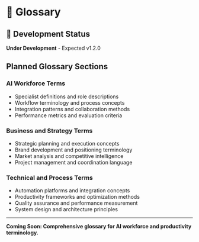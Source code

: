 # 📖 Glossary

## 🚧 Development Status
**Under Development** - Expected v1.2.0

## Planned Glossary Sections

### **AI Workforce Terms**
- Specialist definitions and role descriptions
- Workflow terminology and process concepts
- Integration patterns and collaboration methods
- Performance metrics and evaluation criteria

### **Business and Strategy Terms**
- Strategic planning and execution concepts
- Brand development and positioning terminology
- Market analysis and competitive intelligence
- Project management and coordination language

### **Technical and Process Terms**
- Automation platforms and integration concepts
- Productivity frameworks and optimization methods
- Quality assurance and performance measurement
- System design and architecture principles

---
**Coming Soon: Comprehensive glossary for AI workforce and productivity terminology.**
